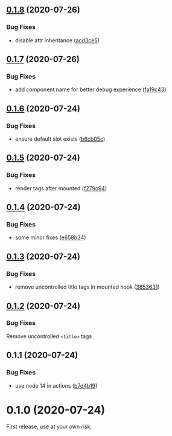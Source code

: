 ## [0.1.8](https://github.com/egoist/vue-head/compare/v0.1.7...v0.1.8) (2020-07-26)


### Bug Fixes

* disable attr inheritance ([acd3ce5](https://github.com/egoist/vue-head/commit/acd3ce5f08912462fc0332f7fdec6a65c4e50ff1))



## [0.1.7](https://github.com/egoist/vue-head/compare/v0.1.6...v0.1.7) (2020-07-26)


### Bug Fixes

* add component name for better debug experience ([fa19c43](https://github.com/egoist/vue-head/commit/fa19c43dc9b4d149b83bece7e86bff549caedb11))



## [0.1.6](https://github.com/egoist/vue-head/compare/v0.1.5...v0.1.6) (2020-07-24)


### Bug Fixes

* ensure default slot exists ([b6cb05c](https://github.com/egoist/vue-head/commit/b6cb05cd2104837767e0f50d81af0b9e69bdf104))



## [0.1.5](https://github.com/egoist/vue-head/compare/v0.1.4...v0.1.5) (2020-07-24)


### Bug Fixes

* render tags after mounted ([f279c94](https://github.com/egoist/vue-head/commit/f279c94907532deacbf6f6cdd7d37924534edaf5))



## [0.1.4](https://github.com/egoist/vue-head/compare/v0.1.3...v0.1.4) (2020-07-24)


### Bug Fixes

* some minor fixes ([e658b34](https://github.com/egoist/vue-head/commit/e658b344bf420940cca9d37952cf0363052e790d))



## [0.1.3](https://github.com/egoist/vue-head/compare/v0.1.2...v0.1.3) (2020-07-24)


### Bug Fixes

* remove uncontrolled title tags in mounted hook ([3853631](https://github.com/egoist/vue-head/commit/3853631eccd027842b5817a07324dc9e53e1f4b4))



## [0.1.2](https://github.com/egoist/vue-head/compare/v0.1.1...v0.1.2) (2020-07-24)

### Bug Fixes

Remove uncontrolled `<title>` tags

## 0.1.1 (2020-07-24)


### Bug Fixes

* use node 14 in actions ([b7d4b19](https://github.com/egoist/vue-head/commit/b7d4b197099e40b470f82a60be04810231d461c4))



# 0.1.0 (2020-07-24)


First release, use at your own risk.
